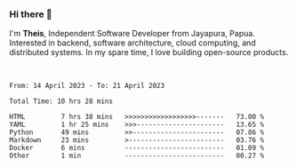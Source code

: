 ### Hi there 👋

I'm <b>Theis</b>, Independent Software Developer from Jayapura, Papua. Interested in backend, software architecture, cloud computing, and distributed systems. In my spare time, I love building open-source products.

<br>

 
 <!--START_SECTION:waka-->

```text
From: 14 April 2023 - To: 21 April 2023

Total Time: 10 hrs 28 mins

HTML         7 hrs 38 mins   >>>>>>>>>>>>>>>>>>-------   73.00 %
YAML         1 hr 25 mins    >>>----------------------   13.65 %
Python       49 mins         >>-----------------------   07.86 %
Markdown     23 mins         >------------------------   03.76 %
Docker       6 mins          -------------------------   01.09 %
Other        1 min           -------------------------   00.27 %
```

<!--END_SECTION:waka-->
